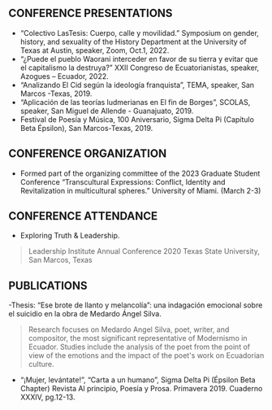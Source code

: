 ## CONFERENCE PRESENTATIONS 
- “Colectivo LasTesis: Cuerpo, calle y movilidad.” Symposium on gender, history, and sexuality of the History Department at the University of Texas at Austin, speaker, Zoom, Oct.1, 2022.
- “¿Puede el pueblo Waorani interceder en favor de su tierra y evitar que el capitalismo la destruya?” XXII Congreso de Ecuatorianistas, speaker, Azogues – Ecuador, 2022.   
- “Analizando El Cid según la ideología franquista”, TEMA, speaker, San Marcos -Texas, 2019.      
- “Aplicación de las teorías ludmerianas en El fin de Borges”, SCOLAS, speaker, San Miguel de Allende - Guanajuato, 2019. 
- Festival de Poesía y Música, 100 Aniversario, Sigma Delta Pi (Capítulo Beta Épsilon), San Marcos-Texas, 2019. 

## CONFERENCE ORGANIZATION 
- Formed part of the organizing committee of the 2023 Graduate Student Conference “Transcultural Expressions: Conflict, Identity and Revitalization in multicultural spheres.” University of Miami. (March 2-3) 

## CONFERENCE ATTENDANCE 
- Exploring Truth & Leadership. 
> Leadership Institute Annual Conference 2020 Texas State University, San Marcos, Texas 	 

## PUBLICATIONS 
-Thesis: “Ese brote de llanto y melancolía”: una indagación emocional sobre el suicidio en la obra de Medardo Ángel Silva. 
> Research focuses on Medardo Angel Silva, poet, writer, and compositor, the most significant representative of Modernismo in Ecuador. Studies include the analysis of the poet from the point of view of the emotions and the impact of the poet's work on Ecuadorian culture. 
- “¡Mujer, levántate!”, “Carta a un humano”, Sigma Delta Pi (Épsilon Beta Chapter) Revista Al principio, Poesía y Prosa. Primavera 2019. Cuaderno XXXIV, pg.12-13. 
